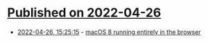 # [Published on 2022-04-26](index.md)

* [2022-04-26, 15:25:15](https://news.ycombinator.com/item?id=31168646) - [macOS 8 running entirely in the browser](https://macos8.app/)
